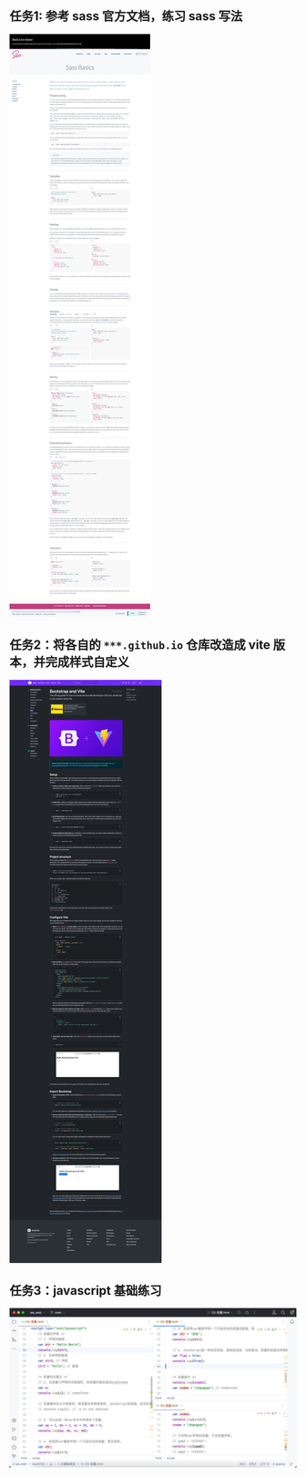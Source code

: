 ## 任务1: 参考 sass 官方文档，练习 sass 写法
 ![sass-lang-guide](sass-lang-guide.png)

## 任务2：将各自的 `***.github.io` 仓库改造成 vite 版本，并完成样式自定义
![bootstrap-and-vite](bootstrap-and-vite.png)

## 任务3：javascript 基础练习
![javascript-basic](javascript-basic.png)